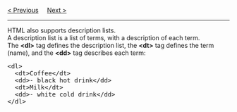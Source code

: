 <a href="/HTML/Lists/Ordered.md">&lt; Previous</a>
&nbsp;&nbsp;&nbsp;
<a href="/HTML/BlockAndInline.md">Next &gt;</a>
<hr>
HTML also supports description lists.
<br>
A description list is a list of terms, with a description of each term.
<br>
The <b>&lt;dl&gt;</b> tag defines the description list, the <b>&lt;dt&gt;</b> tag defines the term (name), and the <b>&lt;dd&gt;</b> tag describes each term:
<pre>
&lt;dl&gt;
  &lt;dt&gt;Coffee&lt;/dt&gt;
  &lt;dd&gt;- black hot drink&lt;/dd&gt;
  &lt;dt&gt;Milk&lt;/dt&gt;
  &lt;dd&gt;- white cold drink&lt;/dd&gt;
&lt;/dl&gt;
</pre>

